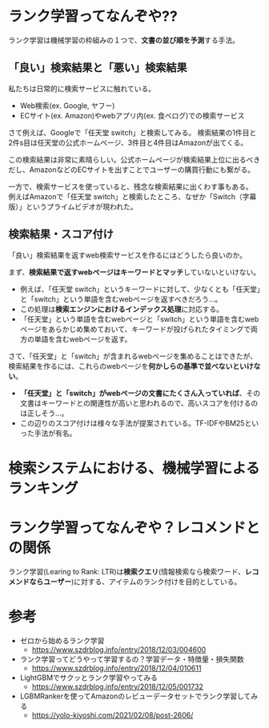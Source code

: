 # ランク学習ってなんぞや??

ランク学習は機械学習の枠組みの１つで、**文書の並び順を予測**する手法。

## 「良い」検索結果と「悪い」検索結果

私たちは日常的に検索サービスに触れている。

- Web検索(ex. Google, ヤフー)
- ECサイト(ex. Amazon)やwebアプリ内(ex. 食べログ)での検索サービス

さて例えば、Googleで「任天堂 switch」と検索してみる。
検索結果の1件目と2件s目は任天堂の公式ホームページ、3件目と4件目はAmazonが出てくる。

この検索結果は非常に素晴らしい。公式ホームページが検索結果上位に出るべきだし、AmazonなどのECサイトを出すことでユーザーの購買行動にも繋がる。

一方で、検索サービスを使っていると、残念な検索結果に出くわす事もある。
例えばAmazonで「任天堂 switch」と検索したところ、なぜか「Switch（字幕版）」というプライムビデオが現われた。

## 検索結果・スコア付け

「良い」検索結果を返すweb検索サービスを作るにはどうしたら良いのか。

まず、**検索結果で返すwebページはキーワードとマッチ**していないといけない。

- 例えば、「任天堂 switch」というキーワードに対して、少なくとも「任天堂」と「switch」という単語を含むwebページを返すべきだろう...。
- この処理は**検索エンジンにおけるインデックス処理**に対応する。
- 「任天堂」という単語を含むwebページと「switch」という単語を含むwebページをあらかじめ集めておいて、キーワードが投げられたタイミングで両方の単語を含むwebページを返す。

さて、「任天堂」と「switch」が含まれるwebページを集めることはできたが、検索結果を作るには、これらのwebページを**何かしらの基準で並べないといけない**。

- **「任天堂」と「switch」がwebページの文書にたくさん入っていれば**、その文書はキーワードとの関連性が高いと思われるので、高いスコアを付けるのは正しそう...。
- この辺りのスコア付けは様々な手法が提案されている。TF-IDFやBM25といった手法が有名。

# 検索システムにおける、機械学習によるランキング



# ランク学習ってなんぞや？レコメンドとの関係

ランク学習(Learing to Rank: LTR)は**検索クエリ**(情報検索なら検索ワード、**レコメンドならユーザー**)に対する、アイテムのランク付けを目的としている。

# 参考

- ゼロから始めるランク学習
  - https://www.szdrblog.info/entry/2018/12/03/004600
- ランク学習ってどうやって学習するの？学習データ・特徴量・損失関数
  - https://www.szdrblog.info/entry/2018/12/04/010611
- LightGBMでサクッとランク学習やってみる
  - https://www.szdrblog.info/entry/2018/12/05/001732
- LGBMRankerを使ってAmazonのレビューデータセットでランク学習してみる
  - https://yolo-kiyoshi.com/2021/02/08/post-2606/
